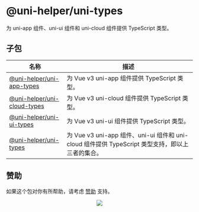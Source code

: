 # @uni-helper/uni-types

为 uni-app 组件、uni-ui 组件和 uni-cloud 组件提供 TypeScript 类型。

## 子包

|名称|描述|
|---|---|
|[@uni-helper/uni-app-types](https://github.com/uni-helper/uni-types/tree/main/packages/uni-app-types)|为 Vue v3 uni-app 组件提供 TypeScript 类型。|
|[@uni-helper/uni-cloud-types](https://github.com/uni-helper/uni-types/tree/main/packages/uni-cloud-types)|为 Vue v3 uni-cloud 组件提供 TypeScript 类型。|
|[@uni-helper/uni-ui-types](https://github.com/uni-helper/uni-types/tree/main/packages/uni-ui-types)|为 Vue v3 uni-ui 组件提供 TypeScript 类型。|
|[@uni-helper/uni-types](https://github.com/uni-helper/uni-types/tree/main/packages/uni-types)|为 Vue v3 uni-app 组件、uni-ui 组件和 uni-cloud 组件提供 TypeScript 类型支持，即以上三者的集合。|

## 赞助

如果这个包对你有所帮助，请考虑 [赞助](https://github.com/ModyQyW/sponsors) 支持。

<p align="center">
  <a href="https://cdn.jsdelivr.net/gh/ModyQyW/sponsors/sponsorkit/sponsors.svg">
    <img src="https://cdn.jsdelivr.net/gh/ModyQyW/sponsors/sponsorkit/sponsors.svg"/>
  </a>
</p>
